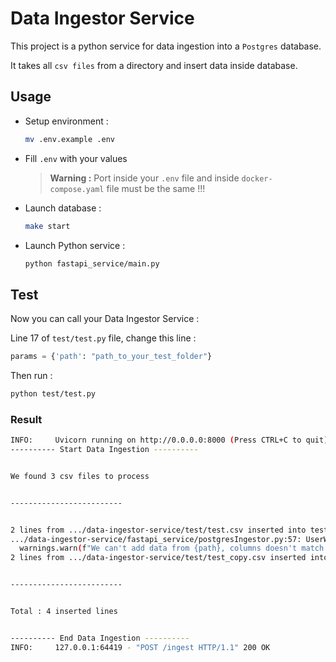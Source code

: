 # Data Ingestor Service

This project is a python service for data ingestion into a `Postgres` database.

It takes all `csv files` from a directory and insert data inside database.

## Usage

- Setup environment :

  ```bash
  mv .env.example .env
  ```

- Fill `.env` with your values

  > **Warning :** Port inside your `.env` file and inside `docker-compose.yaml` file must be the same !!!

- Launch database :

  ```bash
  make start
  ```

- Launch Python service :

  ```bash
  python fastapi_service/main.py
  ```

## Test

Now you can call your Data Ingestor Service :

Line 17 of `test/test.py` file, change this line :

```python
params = {'path': "path_to_your_test_folder"}
```

Then run :

```bash
python test/test.py
```

### Result

```bash
INFO:     Uvicorn running on http://0.0.0.0:8000 (Press CTRL+C to quit)
---------- Start Data Ingestion ----------


We found 3 csv files to process


-------------------------


2 lines from .../data-ingestor-service/test/test.csv inserted into test
.../data-ingestor-service/fastapi_service/postgresIngestor.py:57: UserWarning: We can't add data from .../data-ingestor-service/test/test2.csv, columns doesn't match tables from public schema...
  warnings.warn(f"We can't add data from {path}, columns doesn't match tables from {SCHEMA} schema...")
2 lines from .../data-ingestor-service/test/test_copy.csv inserted into test


-------------------------


Total : 4 inserted lines


---------- End Data Ingestion ----------
INFO:     127.0.0.1:64419 - "POST /ingest HTTP/1.1" 200 OK
```
